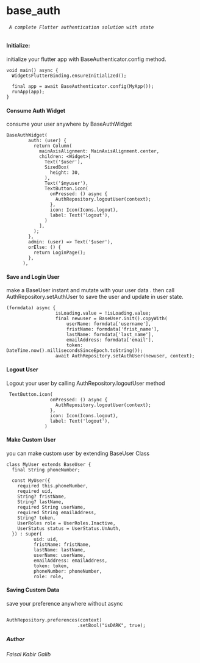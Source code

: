 # base_auth

###### ` A complete Flutter authentication solution with state`

#### **Initialize:**

initialize your flutter app with BaseAuthenticator.config method.

```
void main() async {
  WidgetsFlutterBinding.ensureInitialized();

  final app = await BaseAuthenticator.config(MyApp());
  runApp(app);
}
```

#### **Consume Auth Widget**

consume your user anywhere by BaseAuthWidget

```
BaseAuthWidget(
        auth: (user) {
          return Column(
            mainAxisAlignment: MainAxisAlignment.center,
            children: <Widget>[
              Text('$user'),
              SizedBox(
                height: 30,
              ),
              Text('$myuser'),
              TextButton.icon(
                onPressed: () async {
                  AuthRepository.logoutUser(context);
                },
                icon: Icon(Icons.logout),
                label: Text('logout'),
              )
            ],
          );
        },
        admin: (user) => Text('$user'),
        orElse: () {
          return LoginPage();
        },
      ),
```

#### Save and Login User

make a BaseUser instant and mutate with your user data . then call AuthRepository.setAuthUser to save the user and update in user state.

```
(formdata) async {
                  isLoading.value = !isLoading.value;
                  final newuser = BaseUser.init().copyWith(
                      userName: formdata['username'],
                      fristName: formdata['frist_name'],
                      lastName: formdata['last_name'],
                      emailAddress: formdata['email'],
                      token: DateTime.now().millisecondsSinceEpoch.toString());
                  await AuthRepository.setAuthUser(newuser, context);
```

#### Logout User

Logout your user by calling AuthRepository.logoutUser method

```
 TextButton.icon(
                onPressed: () async {
                  AuthRepository.logoutUser(context);
                },
                icon: Icon(Icons.logout),
                label: Text('logout'),
              )
```

#### Make Custom User

you can make custom user by extending BaseUser Class

```
class MyUser extends BaseUser {
  final String phoneNumber;

  const MyUser({
    required this.phoneNumber,
    required uid,
    String? fristName,
    String? lastName,
    required String userName,
    required String emailAddress,
    String? token,
    UserRoles role = UserRoles.Inactive,
    UserStatus status = UserStatus.UnAuth,
  }) : super(
          uid: uid,
          fristName: fristName,
          lastName: lastName,
          userName: userName,
          emailAddress: emailAddress,
          token: token,
          phoneNumber: phoneNumber,
          role: role,
```

#### Saving Custom Data

save your preference anywhere without async

```

AuthRepository.preferences(context)
                          .setBool("isDARK", true);
```



##### Author

###### Faisal Kabir Galib
